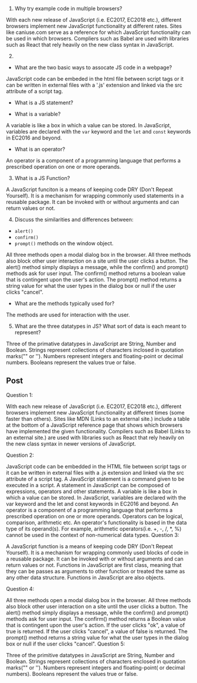 1. Why try example code in multiple browsers?

With each new release of JavaScript (i.e. EC2017, EC2018 etc.), different browsers implement new JavaScript functionality at different rates. Sites like caniuse.com serve as a reference for which JavaScript functionality can be used in which browsers. Compliers such as Babel are used with libraries such as React that rely heavily on the new class syntax in JavaScript. 
 

2. 
- What are the two basic ways to assocate JS code in a webpage? 

JavaScript code can be embeded in the html file between script tags or it can be written in external files with a '.js' extension and linked via the src attribute of a script tag. 
- What is a JS statement?



- What is a variable? 

A variable is like a box in which a value can be stored. In JavaScript, variables are declared with the `var` keyword and the `let` and `const` keywords in EC2016 and beyond.

- What is an operator?

An operator is a component of a programming language that performs a prescribed operation on one or more operands. 

3. What is a JS Function?

A JavaScript funciton is a means of keeping code DRY (Don't Repeat Yourself). It is a mechanism for wrapping commonly used statements in a reusable package. It can be invoked with or without arguments and can return values or not.  

4. Discuss the similarities and differences between: 
- `alert()` 
- `confirm()` 
- `prompt()` 
methods on the window object. 

All three methods open a modal dialog box in the browser. All three methods also block other user interaction on a site until the user clicks a button. The alert() method simply displays a message, while the confirm() and prompt() methods ask for user input. The confirm() method returns a boolean value that is contingent upon the user's action. The prompt() method returns a string value for what the user types in the dialog box or null if the user clicks "cancel".  

- What are the methods typically used for?

The methods are used for interaction with the user. 

5. What are the three datatypes in JS? What sort of data is each meant to represent?

Three of the primative datatypes in JavaScript are String, Number and Boolean. Strings represent collections of characters inclosed in quotation marks("" or ''). Numbers represent integers and floating-point or decimal numbers. Booleans represent the values true or false. 
 


## Post

Question 1:

With each new release of JavaScript (i.e. EC2017, EC2018 etc.), different browsers implement new JavaScript functionality at different times (some faster than others). Sites like MDN (Links to an external site.) include a table at the bottom of a JavaScript reference page that shows which browsers have implemented the given functionality. Compilers such as Babel (Links to an external site.) are used with libraries such as React that rely heavily on the new class syntax in newer versions of JavaScript.
 
Question 2:
 
JavaScript code can be embedded in the HTML file between script tags or it can be written in external files with a .js extension and linked via the src attribute of a script tag.
A JavaScript statement is a command given to be executed in a script. A statement in JavaScript can be composed of expressions, operators and other statements. 
A variable is like a box in which a value can be stored. In JavaScript, variables are declared with the var keyword and the let and const keywords in EC2016 and beyond.
An operator is a component of a programming language that performs a prescribed operation on one or more operands. Operators can be logical, comparison, arithmetic etc. An operator's functionality is based in the data type of its operand(s). For example, arithmetic operators(i.e. +, -, /, *, %) cannot be used in the context of non-numerical data types. 
Question 3:

A JavaScript function is a means of keeping code DRY (Don't Repeat Yourself). It is a mechanism for wrapping commonly used blocks of code in a reusable package. It can be invoked with or without arguments and can return values or not. Functions in JavaScript are first class, meaning that they can be passes as arguments to other function or treated the same as any other data structure. Functions in JavaScript are also objects. 
 
Question 4:
 
All three methods open a modal dialog box in the browser. All three methods also block other user interaction on a site until the user clicks a button.
The alert() method simply displays a message, while the confirm() and prompt() methods ask for user input.
The confirm() method returns a Boolean value that is contingent upon the user's action. If the user clicks "ok", a value of true is returned. If the user clicks "cancel", a value of false is returned.
The prompt() method returns a string value for what the user types in the dialog box or null if the user clicks "cancel".
Question 5:

Three of the primitive datatypes in JavaScript are String, Number and Boolean. Strings represent collections of characters enclosed in quotation marks("" or ''). Numbers represent integers and floating-point( or decimal numbers). Booleans represent the values true or false.